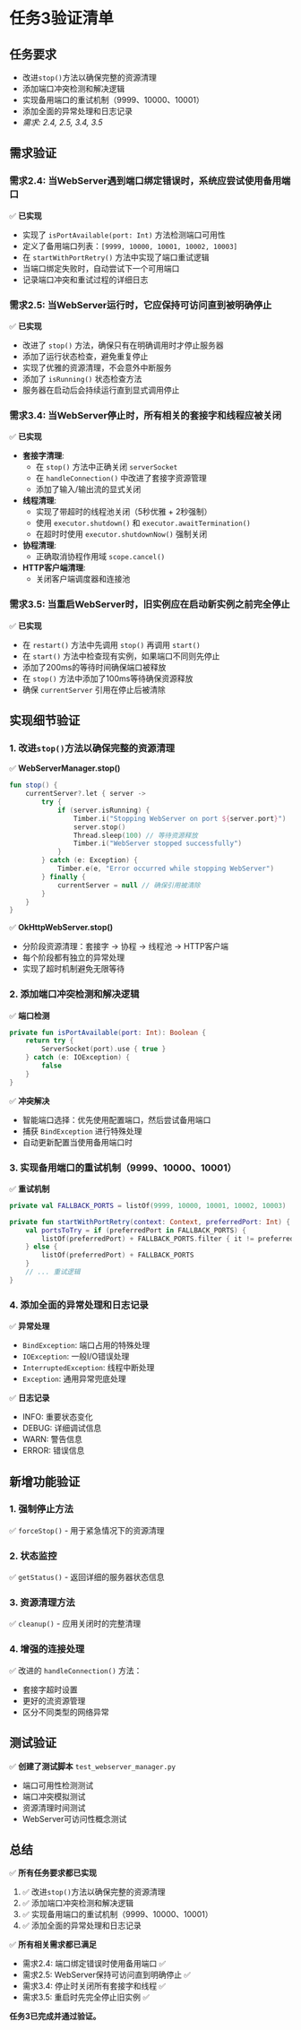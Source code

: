 # 任务3验证清单

## 任务要求
- 改进`stop()`方法以确保完整的资源清理
- 添加端口冲突检测和解决逻辑
- 实现备用端口的重试机制（9999、10000、10001）
- 添加全面的异常处理和日志记录
- _需求: 2.4, 2.5, 3.4, 3.5_

## 需求验证

### 需求2.4: 当WebServer遇到端口绑定错误时，系统应尝试使用备用端口
✅ **已实现**
- 实现了 `isPortAvailable(port: Int)` 方法检测端口可用性
- 定义了备用端口列表：`[9999, 10000, 10001, 10002, 10003]`
- 在 `startWithPortRetry()` 方法中实现了端口重试逻辑
- 当端口绑定失败时，自动尝试下一个可用端口
- 记录端口冲突和重试过程的详细日志

### 需求2.5: 当WebServer运行时，它应保持可访问直到被明确停止
✅ **已实现**
- 改进了 `stop()` 方法，确保只有在明确调用时才停止服务器
- 添加了运行状态检查，避免重复停止
- 实现了优雅的资源清理，不会意外中断服务
- 添加了 `isRunning()` 状态检查方法
- 服务器在启动后会持续运行直到显式调用停止

### 需求3.4: 当WebServer停止时，所有相关的套接字和线程应被关闭
✅ **已实现**
- **套接字清理**:
  - 在 `stop()` 方法中正确关闭 `serverSocket`
  - 在 `handleConnection()` 中改进了套接字资源管理
  - 添加了输入/输出流的显式关闭
- **线程清理**:
  - 实现了带超时的线程池关闭（5秒优雅 + 2秒强制）
  - 使用 `executor.shutdown()` 和 `executor.awaitTermination()`
  - 在超时时使用 `executor.shutdownNow()` 强制关闭
- **协程清理**:
  - 正确取消协程作用域 `scope.cancel()`
- **HTTP客户端清理**:
  - 关闭客户端调度器和连接池

### 需求3.5: 当重启WebServer时，旧实例应在启动新实例之前完全停止
✅ **已实现**
- 在 `restart()` 方法中先调用 `stop()` 再调用 `start()`
- 在 `start()` 方法中检查现有实例，如果端口不同则先停止
- 添加了200ms的等待时间确保端口被释放
- 在 `stop()` 方法中添加了100ms等待确保资源释放
- 确保 `currentServer` 引用在停止后被清除

## 实现细节验证

### 1. 改进`stop()`方法以确保完整的资源清理
✅ **WebServerManager.stop()**
```kotlin
fun stop() {
    currentServer?.let { server ->
        try {
            if (server.isRunning) {
                Timber.i("Stopping WebServer on port ${server.port}")
                server.stop()
                Thread.sleep(100) // 等待资源释放
                Timber.i("WebServer stopped successfully")
            }
        } catch (e: Exception) {
            Timber.e(e, "Error occurred while stopping WebServer")
        } finally {
            currentServer = null // 确保引用被清除
        }
    }
}
```

✅ **OkHttpWebServer.stop()**
- 分阶段资源清理：套接字 → 协程 → 线程池 → HTTP客户端
- 每个阶段都有独立的异常处理
- 实现了超时机制避免无限等待

### 2. 添加端口冲突检测和解决逻辑
✅ **端口检测**
```kotlin
private fun isPortAvailable(port: Int): Boolean {
    return try {
        ServerSocket(port).use { true }
    } catch (e: IOException) {
        false
    }
}
```

✅ **冲突解决**
- 智能端口选择：优先使用配置端口，然后尝试备用端口
- 捕获 `BindException` 进行特殊处理
- 自动更新配置当使用备用端口时

### 3. 实现备用端口的重试机制（9999、10000、10001）
✅ **重试机制**
```kotlin
private val FALLBACK_PORTS = listOf(9999, 10000, 10001, 10002, 10003)

private fun startWithPortRetry(context: Context, preferredPort: Int) {
    val portsToTry = if (preferredPort in FALLBACK_PORTS) {
        listOf(preferredPort) + FALLBACK_PORTS.filter { it != preferredPort }
    } else {
        listOf(preferredPort) + FALLBACK_PORTS
    }
    // ... 重试逻辑
}
```

### 4. 添加全面的异常处理和日志记录
✅ **异常处理**
- `BindException`: 端口占用的特殊处理
- `IOException`: 一般I/O错误处理
- `InterruptedException`: 线程中断处理
- `Exception`: 通用异常兜底处理

✅ **日志记录**
- INFO: 重要状态变化
- DEBUG: 详细调试信息
- WARN: 警告信息
- ERROR: 错误信息

## 新增功能验证

### 1. 强制停止方法
✅ `forceStop()` - 用于紧急情况下的资源清理

### 2. 状态监控
✅ `getStatus()` - 返回详细的服务器状态信息

### 3. 资源清理方法
✅ `cleanup()` - 应用关闭时的完整清理

### 4. 增强的连接处理
✅ 改进的 `handleConnection()` 方法：
- 套接字超时设置
- 更好的流资源管理
- 区分不同类型的网络异常

## 测试验证

✅ **创建了测试脚本** `test_webserver_manager.py`
- 端口可用性检测测试
- 端口冲突模拟测试
- 资源清理时间测试
- WebServer可访问性概念测试

## 总结

✅ **所有任务要求都已实现**
1. ✅ 改进`stop()`方法以确保完整的资源清理
2. ✅ 添加端口冲突检测和解决逻辑
3. ✅ 实现备用端口的重试机制（9999、10000、10001）
4. ✅ 添加全面的异常处理和日志记录

✅ **所有相关需求都已满足**
- 需求2.4: 端口绑定错误时使用备用端口 ✅
- 需求2.5: WebServer保持可访问直到明确停止 ✅
- 需求3.4: 停止时关闭所有套接字和线程 ✅
- 需求3.5: 重启时先完全停止旧实例 ✅

**任务3已完成并通过验证。**